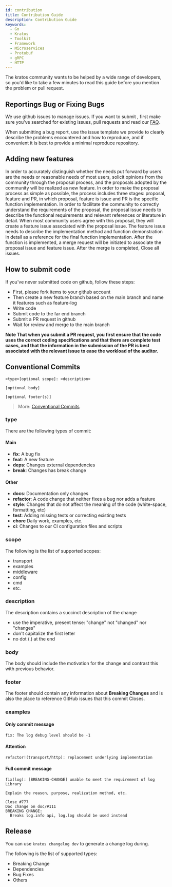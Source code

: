 ```yaml
---
id: contribution
title: Contribution Guide
description: Contribution Guide
keywords:
  - Go 
  - Kratos
  - Toolkit
  - Framework
  - Microservices
  - Protobuf
  - gRPC
  - HTTP
---
```

The kratos community wants to be helped by a wide range of developers, so you'd like to take a few minutes to read this guide before you mention the problem or pull request.

## Reportings Bug or Fixing Bugs
We use github issues to manage issues. If you want to submit , first make sure you've searched for existing issues, pull requests and read our [FAQ](https://go-kratos.dev/docs/intro/faq).

When submitting a bug report, use the issue template we provide to clearly describe the problems encountered and how to reproduce, and if convenient it is best to provide a minimal reproduce repository.

## Adding new features

In order to accurately distinguish whether the needs put forward by users are the needs or reasonable needs of most users, solicit opinions from the community through the proposal process, and the proposals adopted by the community will be realized as new feature.
In order to make the proposal process as simple as possible, the process includes three stages: proposal, feature and PR, in which proposal, feature is issue and PR is the specific function implementation. 
In order to facilitate the community to correctly understand the requirements of the proposal, the proposal issue needs to describe the functional requirements and relevant references or literature in detail. 
When most community users agree with this proposal, they will create a feature issue associated with the proposal issue.
The feature issue needs to describe the implementation method and function demonstration in detail as a reference for the final function implementation. 
After the function is implemented, a merge request will be initiated to associate the proposal issue and feature issue.
After the merge is completed, Close all issues.

## How to submit code
If you've never submitted code on github, follow these steps:

- First, please fork items to your github account
- Then create a new feature branch based on the main branch and name it features such as feature-log 
- Write code
- Submit code to the far end branch
- Submit a PR request in github
- Wait for review and merge to the main branch

**Note That when you submit a PR request, you first ensure that the code uses the correct coding specifications and that there are complete test cases, and that the information in the submission of the PR is best associated with the relevant issue to ease the workload of the auditor.**

## Conventional Commits

```
<type>[optional scope]: <description>

[optional body]

[optional footer(s)]
```

> More: [Conventional Commits](https://www.conventionalcommits.org/en/v1.0.0/#summary)

### type

There are the following types of commit:

#### Main

- **fix**: A bug fix
- **feat**: A new feature
- **deps**: Changes external dependencies
- **break**: Changes has break change

#### Other

- **docs**: Documentation only changes
- **refactor**: A code change that neither fixes a bug nor adds a feature
- **style**: Changes that do not affect the meaning of the code (white-space, formatting, etc)
- **test**: Adding missing tests or correcting existing tests
- **chore** Daily work, examples, etc.
- **ci**: Changes to our CI configuration files and scripts

### scope 

The following is the list of supported scopes:

- transport
- examples
- middleware
- config
- cmd
- etc.

### description

The description contains a succinct description of the change

- use the imperative, present tense: "change" not "changed" nor "changes"
- don't capitalize the first letter
- no dot (.) at the end

### body

The body should include the motivation for the change and contrast this with previous behavior.

### footer

The footer should contain any information about **Breaking Changes** and is also the place to reference GitHub issues that this commit Closes.

### examples


#### Only commit message
```
fix: The log debug level should be -1  
```

#### Attention
```
refactor!(transport/http): replacement underlying implementation
```

#### Full commit message
```
fix(log): [BREAKING-CHANGE] unable to meet the requirement of log Library

Explain the reason, purpose, realization method, etc.

Close #777
Doc change on doc/#111
BREAKING CHANGE:
  Breaks log.info api, log.log should be used instead
```
## Release

You can use `kratos changelog dev` to generate a change log during.

The following is the list of supported types:

- Breaking Change
- Dependencies
- Bug Fixes
- Others

